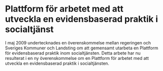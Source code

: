 # Plattform för arbetet med att utveckla en evidensbaserad praktik i socialtjänst

I maj 2009 undertecknades en överenskommelse mellan regeringen och Sveriges Kommuner och Landsting om att gemensamt utarbeta en Plattform för evidensbaserad praktik inom socialtjänsten. Detta arbete har nu resulterat i en ny överenskommelse om en Plattform för arbetet med att utveckla en evidensbaserad praktik i socialtjänsten.
